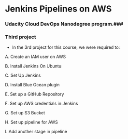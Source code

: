 # Jenkins Pipelines on AWS

### Udacity Cloud DevOps Nanodegree program.###
### Third project ###

- In the 3rd project for this course, we were required to:

A. Create an IAM user on AWS

B. Install Jenkins On Ubuntu

C. Set Up Jenkins

D. Install Blue Ocean plugin

E. Set up a GitHub Repository

F. Set up AWS credentials in Jenkins

G. Set up S3 Bucket

H. Set up pipeline for AWS

I. Add another stage in pipeline
